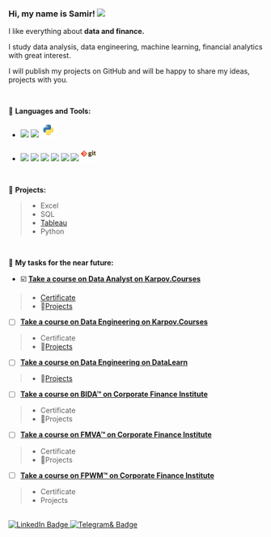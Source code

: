 
### Hi, my name is Samir! <img src="https://media.giphy.com/media/hvRJCLFzcasrR4ia7z/giphy.gif" width="25px">

I like everything about **data and finance.**

I study data analysis, data engineering, machine learning, financial analytics with great interest. 

I will publish my projects on GitHub and  will be happy to share my ideas, projects with you.



<br />

🔘  **Languages and Tools:**

* <code><img height="30" src="https://d33wubrfki0l68.cloudfront.net/f1f475a6fda1c2c4be4cac04033db5c3293032b4/513a4/assets/images/markdown-mark-white.svg"></code>
<code><img height="30" src="https://w7.pngwing.com/pngs/865/204/png-transparent-microsoft-sql-server-microsoft-azure-sql-database-computer-icons-others-text-rectangle-logo.png"></code>
<code><img height="30" src="https://raw.githubusercontent.com/github/explore/80688e429a7d4ef2fca1e82350fe8e3517d3494d/topics/python/python.png"></code>


* <code><img height="20" src="https://img-prod-cms-rt-microsoft-com.akamaized.net/cms/api/am/imageFileData/RE3BDMK?ver=f040&q=100&h=75&w=75&b=%23FFFFFFFF&aim=true"></code>
<code><img height="30" src="https://user-images.githubusercontent.com/103367293/197368801-27a40971-afd4-4174-b214-cfcd8eb7859d.png"></code>
<code><img height="30" src="https://user-images.githubusercontent.com/103367293/197368845-5aafc001-8f43-44fd-bfb5-0d3f4d11f8f1.png"></code>
<code><img height="30" src="https://user-images.githubusercontent.com/103367293/197368949-64d1dfba-8ca2-4c87-a855-300cf8605a24.png"></code>
<code><img height="30" src="https://user-images.githubusercontent.com/103367293/197368958-d4db39d3-cf17-4429-96c1-60a3525a11d3.png"></code>
<code><img height="30" src="https://user-images.githubusercontent.com/103367293/197368928-29ed1556-e714-40dd-b843-f4bdff1a1327.png"></code>
<code><img height="30" src="https://raw.githubusercontent.com/github/explore/80688e429a7d4ef2fca1e82350fe8e3517d3494d/topics/git/git.png"></code>



<br />


🔘  **Projects:**
> * Excel
> * SQL
> * [Tableau](https://public.tableau.com/app/profile/samirtrillioner)
> * Python


<br />

🔘  **My tasks for the near future:**
<!-- TODO-IST:START -->
*  ☑️  **[Take a course on Data Analyst on Karpov.Courses](https://karpov.courses/analytics)**
 > * [Сertificate](https://user-images.githubusercontent.com/103367293/182040608-a3fc85c4-e451-4bfc-8ce2-37b6535885fb.png)
 > * 🔗[Projects](https://github.com/samirtrillioner/DA_karpov_corses)

* [ ] **[Take a course on Data Engineering on Karpov.Courses](https://karpov.courses/dataengineer)**
 > * Сertificate
 > * 🔗[Projects](https://github.com/samirtrillioner/DE_karpov_courses/blob/main/README.md)


* [ ] **[Take a course on Data Engineering on DataLearn](https://github.com/Data-Learn/data-engineering/blob/master/DE%20-%20101%20Guide.md)**
 > * 🔗[Projects](https://github.com/samirtrillioner/DE_datalearn_course)


* [ ] **[Take a course on BIDA™ on Corporate Finance Institute](https://corporatefinanceinstitute.com/certifications/business-intelligence-data-analyst-bida/)**
 > * Сertificate
 > * 🔗Projects

* [ ] **[Take a course on FMVA™ on Corporate Finance Institute](https://corporatefinanceinstitute.com/certifications/financial-planning-and-wealth-management-fpwm-program/)**
 > * Сertificate
 > * 🔗Projects



* [ ] **[Take a course on FPWM™ on Corporate Finance Institute](https://corporatefinanceinstitute.com/certifications/financial-modeling-valuation-analyst-fmva-program/)**
 > * Сertificate
 > * Projects
<!-- TODO-IST:END -->



<br />




<div id="badges">
  <a href="https://www.linkedin.com/in/alikperov-samir/">
    <img src="https://img.shields.io/badge/LinkedIn-blue?style=for-the-badge&logo=linkedin&logoColor=white" alt="LinkedIn Badge"/>
  </a>
 <a href="https://t.me/samirtrillioner">
    <img src="https://img.shields.io/badge/telegram-blue?style=for-the-badge&logo=telegram&logoColor=white" alt="Telegram& Badge"/>
  </a>
</div>

